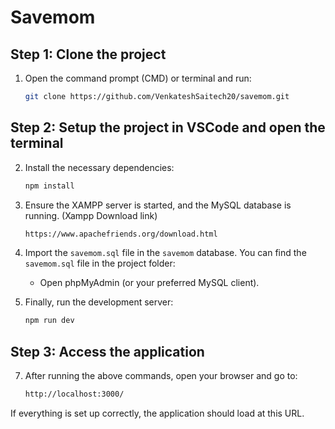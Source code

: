 
# Savemom

## Step 1: Clone the project
1. Open the command prompt (CMD) or terminal and run:

   ```bash
   git clone https://github.com/VenkateshSaitech20/savemom.git
   ```

## Step 2: Setup the project in VSCode and open the terminal

2. Install the necessary dependencies:
   ```bash
   npm install
   ```

4. Ensure the XAMPP server is started, and the MySQL database is running. (Xampp Download link)
   ```bash
   https://www.apachefriends.org/download.html
   ```

5. Import the `savemom.sql` file in the `savemom` database. You can find the `savemom.sql` file in the project folder:
   - Open phpMyAdmin (or your preferred MySQL client).

6. Finally, run the development server:
   ```bash
   npm run dev
   ```

## Step 3: Access the application
7. After running the above commands, open your browser and go to:

   ```bash
   http://localhost:3000/
   ```

If everything is set up correctly, the application should load at this URL.
